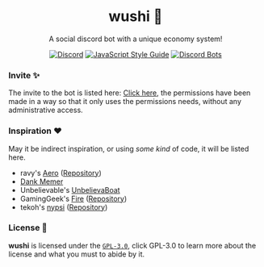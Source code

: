 <div align="center">

# wushi 🍣
A social discord bot with a unique economy system!

[![Discord](https://discordapp.com/api/guilds/777620712193392650/widget.png?style=shield)](https://discord.gg/7MtXvNB)
[![JavaScript Style Guide](https://img.shields.io/badge/code_style-standard-brightgreen.svg)](https://standardjs.com)
[![Discord Bots](https://top.gg/api/widget/servers/755526238466080830.svg)](https://top.gg/bot/755526238466080830)

</div>

### Invite ✨

The invite to the bot is listed here: [Click here](https://discord.com/api/oauth2/authorize?client_id=755526238466080830&permissions=3691375831&scope=bot), the permissions have been made in a way so that it only uses the permissions needs, without any administrative access. 

### Inspiration ❤️

May it be indirect inspiration, or using *some kind* of code, it will be listed here.

- ravy's [Aero](https://get.aero.bot) ([Repository](https://git.farfrom.earth/aero))
- [Dank Memer](http://dankmemer.lol/)
- Unbelievable's [UnbelievaBoat](https://unb.pizza)
- GamingGeek's [Fire](https://fire.gaminggeek.dev) ([Repository](https://github.com/FireDiscordBot/bot))
- tekoh's [nypsi](https://nypsi.xyz) ([Repository](https://github.com/tekoh/nypsi))

### License 📜

**wushi** is licensed under the [`GPL-3.0`](https://choosealicense.com/licenses/gpl-3.0/), click GPL-3.0 to learn more about the license and what you must to abide by it.
